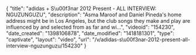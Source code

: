 {
    "title": "adidas + S\u00f3nar 2012 Present - ALL INTERVIEW: NGUZUNGUZU",
    "description": "Asma Maroof and Daniel Pineda's home address might be in Los Angeles, but the club songs they make and play are influenced by and selected from as far and wi...",
    "videoid": "154230",
    "date_created": "1398106878",
    "date_modified": "1418181301",
    "type": "captivate",
    "layout": "video",
    "url": "\/v\/adidas-s\u00f3nar-2012-present-all-interview-nguzunguzu\/154230"
}
